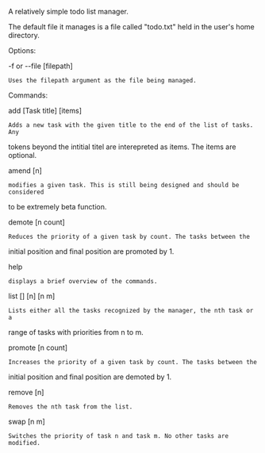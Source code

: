 A relatively simple todo list manager.

The default file it manages is a file called "todo.txt" held in the user\'s
home directory.


Options:

-f or --file [filepath]  

    Uses the filepath argument as the file being managed.  


Commands:  

add  [Task title] [items]

    Adds a new task with the given title to the end of the list of tasks. Any
tokens beyond the intitial titel are interepreted as items. The items are
optional.


amend [n]

    modifies a given task. This is still being designed and should be considered
to be extremely beta function.

demote [n count]

    Reduces the priority of a given task by count. The tasks between the
initial position and final position are promoted by 1.

help

    displays a brief overview of the commands.

list [] [n] [n m]

    Lists either all the tasks recognized by the manager, the nth task or a
range of tasks with priorities from n to m.


promote [n count]

    Increases the priority of a given task by count. The tasks between the
initial position and final position are demoted by 1.

remove [n]

    Removes the nth task from the list.

swap [n m]

    Switches the priority of task n and task m. No other tasks are modified.
